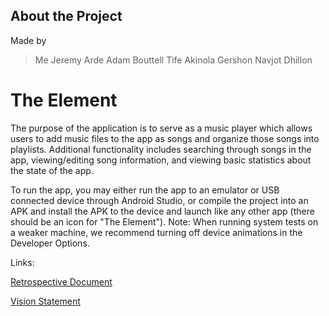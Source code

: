## About the Project
Made by
> Me
> Jeremy Arde
> Adam Bouttell
> Tife Akinola
> Gershon
> Navjot Dhillon

# The Element  

The purpose of the application is to serve as a music player which allows users to add music files to the app as songs and organize those songs into playlists. Additional functionality includes searching through songs in the app, viewing/editing song information, and viewing basic statistics about the state of the app.

To run the app, you may either run the app to an emulator or USB connected device through Android Studio, or compile the project into an APK and install the APK to the device and launch like any other app (there should be an icon for "The Element").
Note: When running system tests on a weaker machine, we recommend turning off device animations in the Developer Options.

Links:

[Retrospective Document](https://code.cs.umanitoba.ca/comp3350-summer2018/FifthElement/blob/master/RETROSPECTIVE.md)

[Vision Statement](https://code.cs.umanitoba.ca/comp3350-summer2018/FifthElement/blob/master/VISION.md)
